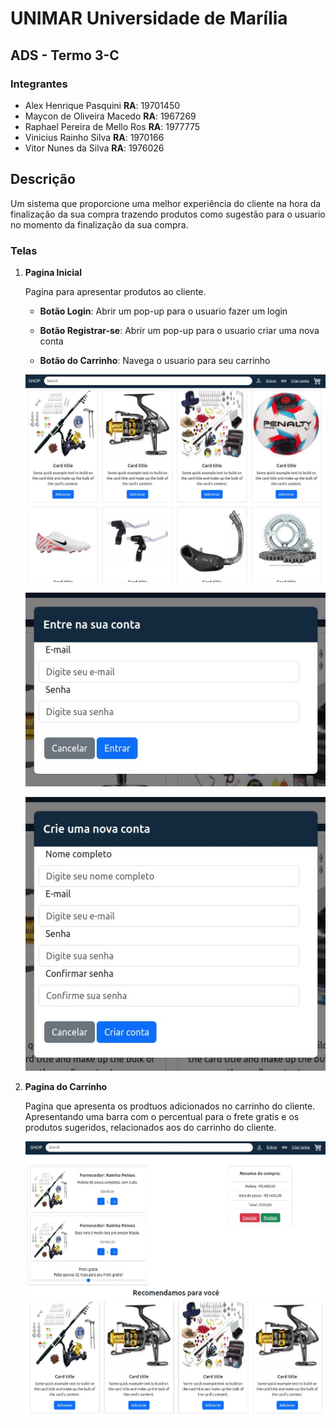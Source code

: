 # UNIMAR Universidade de Marília

## ADS - Termo 3-C

### Integrantes

- Alex Henrique Pasquini **RA**: 19701450
- Maycon de Oliveira Macedo **RA**: 1967269
- Raphael Pereira de Mello Ros **RA**: 1977775
- Vinicius Rainho Silva **RA**: 1970166
- Vitor Nunes da Silva **RA**: 1976026

## Descrição

Um sistema que proporcione uma melhor experiência do cliente na hora da finalização da sua compra trazendo produtos como sugestão para o usuario no momento da finalização da sua compra.

### Telas

1. **Pagina Inicial**

   Pagina para apresentar produtos ao cliente.

   - **Botão Login**: Abrir um pop-up para o usuario fazer um login

   - **Botão Registrar-se**: Abrir um pop-up para o usuario criar uma nova conta

   - **Botão do Carrinho**: Navega o usuario para seu carrinho

   ![Pagina Inicial](./img/Pagina_principal%20-%20Copia.jpg)

   ![pop-up Login](./img/tela_login%20-%20Copia.jpg)

   ![pop-up Registro](./img/tela_cadastro.jpg)

2. **Pagina do Carrinho**

   Pagina que apresenta os prodtuos adicionados no carrinho do cliente. Apresentando uma barra com o percentual para o frete gratis e os produtos sugeridos, relacionados aos do carrinho do cliente.

   ![Pagina do Carrinho](./img/tela_carrinho.jpg)
